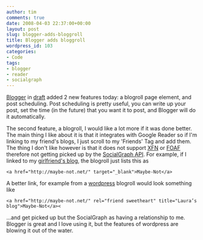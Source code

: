 ```yaml
---
author: tim
comments: true
date: 2008-04-03 22:37:00+00:00
layout: post
slug: blogger-adds-bloggroll
title: Blogger adds bloggroll
wordpress_id: 103
categories:
- Code
tags:
- blogger
- reader
- socialgraph
---
```


[Blogger](http://buzz.blogger.com/2008/04/blog-list-scheduled-post-publishing-on.html) in  [draft](http://draft.blogger.com/) added 2 new features today: a blogroll page element, and post scheduling.  Post scheduling is pretty useful, you can write up your post, set the time (in the future) that you want it to post, and Blogger will do it automatically.



The second feature, a blogroll, I would like a lot more if it was done better.  The main thing I like about it is that it integrates with Google Reader so if I'm linking to my friend's blogs, I just scroll to my 'Friends' Tag and add them.  The thing I don't like however is that it does not support [XFN](http://gmpg.org/xfn/) or [FOAF](http://gmpg.org/xfn/) therefore not getting picked up by the [SocialGraph API](http://code.google.com/apis/socialgraph/docs/).  For example, if I linked to my [girlfriend's blog](http://maybe-not.net/), the blogroll just lists this as




    
    
    <a href="http://maybe-not.net/" target="_blank">Maybe-Not</a>
    
    





A better link, for example from a [wordpress](http://www.wordpress.org) blogroll would look something like




    
    
    <a href="http://maybe-not.net/" rel="friend sweetheart" title="Laura’s blog">Maybe-Not</a>< 





...and get picked up but the SocialGraph as having a relationship to me.  Blogger is great and I love using it, but the features of wordpress are blowing it out of the water.
